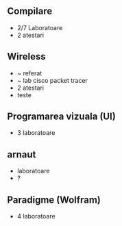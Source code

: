 ## Compilare
- 2/7 Laboratoare
- 2 atestari

## Wireless
- ~ referat
- ~ lab cisco packet tracer
- 2 atestari
- teste

## Programarea vizuala (UI)
- 3 laboratoare

## arnaut
- laboratoare
- ?

## Paradigme (Wolfram)
- 4 laboratoare